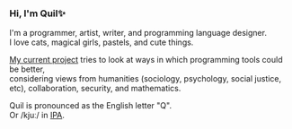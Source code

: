 ### Hi, I'm Quil✨

I'm a programmer, artist, writer, and programming language designer.  
I love cats, magical girls, pastels, and cute things.

[My current project](https://github.com/origamitower/purr) tries to look at ways in which programming tools could be better,  
considering views from humanities (sociology, psychology, social justice, etc), collaboration, security, and mathematics.

Quil is pronounced as the English letter "Q".  
Or /kjuː/ in [IPA](https://en.wikipedia.org/wiki/International_Phonetic_Alphabet).
